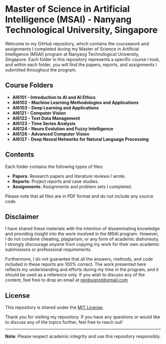 # Master of Science in Artificial Intelligence (MSAI) - Nanyang Technological University, Singapore

Welcome to my GitHub repository, which contains the coursework and assignments I completed during my Master of Science in Artificial Intelligence (MSAI) program at Nanyang Technological University, Singapore. Each folder in this repository represents a specific course I took, and within each folder, you will find the papers, reports, and assignments I submitted throughout the program.

## Course Folders

- **AI6101 - Introduction to AI and AI Ethics**
- **AI6102 - Machine Learning Methodologies and Applications**
- **AI6103 - Deep Learning and Applications**
- **AI6121 - Computer Vision**
- **AI6122 - Text Data Management**
- **AI6123 - Time Series Analysis**
- **AI6124 - Neuro Evolution and Fuzzy Intelligence**
- **AI6126 - Advanced Computer Vision**
- **AI6127 - Deep Neural Networks for Natural Language Processing**

## Contents

Each folder contains the following types of files:

- **Papers**: Research papers and literature reviews I wrote.
- **Reports**: Project reports and case studies.
- **Assignments**: Assignments and problem sets I completed.

Please note that all files are in PDF format and do not include any source code.

## Disclaimer

I have shared these materials with the intention of disseminating knowledge and providing insight into the work involved in the MSAI program. However, I do not condone cheating, plagiarism, or any form of academic dishonesty. I strongly discourage anyone from copying my work for their own academic submissions or professional requirements.

Furthermore, I do not guarantee that all the answers, methods, and code included in these reports are 100% correct. The work presented here reflects my understanding and efforts during my time in the program, and it should be used as a reference only. If you wish to discuss any of the content, feel free to drop an email at reinbugnot@gmail.com

## License

This repository is shared under the [MIT License](LICENSE).

Thank you for visiting my repository. If you have any questions or would like to discuss any of the topics further, feel free to reach out!

---

**Note**: Please respect academic integrity and use this repository responsibly.

